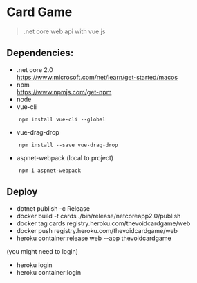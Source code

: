 # Card Game

> .net core web api with vue.js

## Dependencies:
* .net core 2.0
<br>https://www.microsoft.com/net/learn/get-started/macos
* npm
<br>https://www.npmjs.com/get-npm
* node
* vue-cli
```
    npm install vue-cli --global
```
* vue-drag-drop
```
    npm install --save vue-drag-drop
```
* aspnet-webpack (local to project)
```
    npm i aspnet-webpack
```



## Deploy
* dotnet publish -c Release
* docker build -t cards ./bin/release/netcoreapp2.0/publish
* docker tag cards registry.heroku.com/thevoidcardgame/web
* docker push registry.heroku.com/thevoidcardgame/web
* heroku container:release web --app thevoidcardgame

(you might need to login)
* heroku login
* heroku container:login
